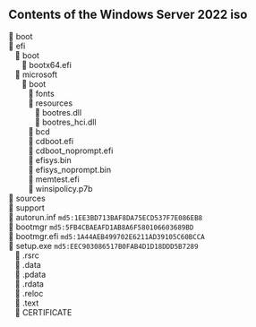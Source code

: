 ## Contents of the Windows Server 2022 iso

📁 boot <br />
📁 efi <br />
&nbsp;&nbsp;&nbsp;📁 boot <br/>
&nbsp;&nbsp;&nbsp;&nbsp;&nbsp;&nbsp;📝 bootx64.efi <br />
&nbsp;&nbsp;&nbsp;📁 microsoft<br/>
&nbsp;&nbsp;&nbsp;&nbsp;&nbsp;&nbsp;📁 boot <br/>
&nbsp;&nbsp;&nbsp;&nbsp;&nbsp;&nbsp;&nbsp;&nbsp;&nbsp;📁 fonts <br/>
&nbsp;&nbsp;&nbsp;&nbsp;&nbsp;&nbsp;&nbsp;&nbsp;&nbsp;📁 resources <br/>
&nbsp;&nbsp;&nbsp;&nbsp;&nbsp;&nbsp;&nbsp;&nbsp;&nbsp;&nbsp;&nbsp;&nbsp;📝 bootres.dll <br/>
&nbsp;&nbsp;&nbsp;&nbsp;&nbsp;&nbsp;&nbsp;&nbsp;&nbsp;&nbsp;&nbsp;&nbsp;📝 bootres_hci.dll <br/>
&nbsp;&nbsp;&nbsp;&nbsp;&nbsp;&nbsp;&nbsp;&nbsp;&nbsp;📝 bcd <br/>
&nbsp;&nbsp;&nbsp;&nbsp;&nbsp;&nbsp;&nbsp;&nbsp;&nbsp;📝 cdboot.efi <br/>
&nbsp;&nbsp;&nbsp;&nbsp;&nbsp;&nbsp;&nbsp;&nbsp;&nbsp;📝 cdboot_noprompt.efi <br/>
&nbsp;&nbsp;&nbsp;&nbsp;&nbsp;&nbsp;&nbsp;&nbsp;&nbsp;📝 efisys.bin <br/>
&nbsp;&nbsp;&nbsp;&nbsp;&nbsp;&nbsp;&nbsp;&nbsp;&nbsp;📝 efisys_noprompt.bin <br/>
&nbsp;&nbsp;&nbsp;&nbsp;&nbsp;&nbsp;&nbsp;&nbsp;&nbsp;📝 memtest.efi <br/>
&nbsp;&nbsp;&nbsp;&nbsp;&nbsp;&nbsp;&nbsp;&nbsp;&nbsp;📝 winsipolicy.p7b <br/>
📁 sources <br />
📁 support <br />
📝 autorun.inf `md5:1EE3BD713BAF8DA75ECD537F7E086EB8`<br />
📝 bootmgr `md5:5FB4CBAEAFD1AB8A6F580106603689BD`<br />
📝 bootmgr.efi `md5:1A44AEB499702E6211AD39105C60BCCA` <br />
📝 setup.exe `md5:EEC903086517B0FAB4D1D18DDD5B7289`<br />
&nbsp;&nbsp;&nbsp;📁 .rsrc <br />
&nbsp;&nbsp;&nbsp;📝 .data <br />
&nbsp;&nbsp;&nbsp;📝 .pdata <br />
&nbsp;&nbsp;&nbsp;📝 .rdata <br />
&nbsp;&nbsp;&nbsp;📝 .reloc <br />
&nbsp;&nbsp;&nbsp;📝 .text <br />
&nbsp;&nbsp;&nbsp;📝 CERTIFICATE <br />
